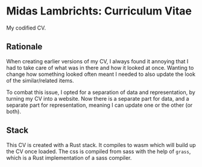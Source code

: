 # Midas Lambrichts: Curriculum Vitae
My codified CV.

## Rationale
When creating earlier versions of my CV, I always found it annoying that I had to take care of what was in there and how it looked at once. Wanting to change how something looked often meant I needed to also update the look of the similar/related items.

To combat this issue, I opted for a separation of data and representation, by turning my CV into a website. Now there is a separate part for data, and a separate part for representation, meaning I can update one or the other (or both).

## Stack
This CV is created with a Rust stack. It compiles to wasm which will build up the CV once loaded. The css is compiled from sass with the help of `grass`, which is a Rust implementation of a sass compiler.
